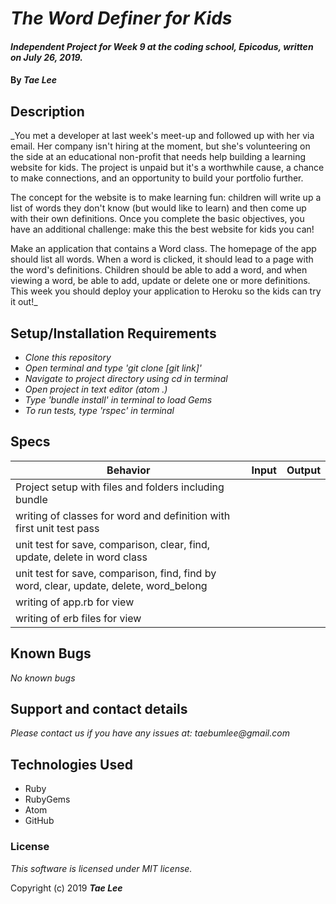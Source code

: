 # _The Word Definer for Kids_

#### _Independent Project for Week 9 at the coding school, Epicodus, written on July 26, 2019._

#### By _**Tae Lee**_

## Description

_You met a developer at last week's meet-up and followed up with her via email. Her company isn't hiring at the moment, but she's volunteering on the side at an educational non-profit that needs help building a learning website for kids. The project is unpaid but it's a worthwhile cause, a chance to make connections, and an opportunity to build your portfolio further.

The concept for the website is to make learning fun: children will write up a list of words they don't know (but would like to learn) and then come up with their own definitions. Once you complete the basic objectives, you have an additional challenge: make this the best website for kids you can!

Make an application that contains a Word class. The homepage of the app should list all words. When a word is clicked, it should lead to a page with the word's definitions. Children should be able to add a word, and when viewing a word, be able to add, update or delete one or more definitions. This week you should deploy your application to Heroku so the kids can try it out!_

## Setup/Installation Requirements

* _Clone this repository_
* _Open terminal and type 'git clone [git link]'_
* _Navigate to project directory using cd in terminal_
* _Open project in text editor (atom .)_
* _Type 'bundle install' in terminal to load Gems_
* _To run tests, type 'rspec' in terminal_

## Specs
| Behavior                          | Input                 | Output           |
| --------------------------------- |:---------------------:| ----------------:|
| Project setup with files and folders including bundle                        |
| writing of classes for word and definition with first unit test pass         |
| unit test for save, comparison, clear, find, update, delete in word class    |
| unit test for save, comparison, find, find by word, clear, update, delete, word_belong |
| writing of app.rb for view |
| writing of erb files for view |                                  

## Known Bugs

_No known bugs_

## Support and contact details

_Please contact us if you have any issues at: taebumlee@gmail.com_

## Technologies Used

* Ruby
* RubyGems
* Atom
* GitHub

### License
_This software is licensed under MIT license._

Copyright (c) 2019 **_Tae Lee_**

